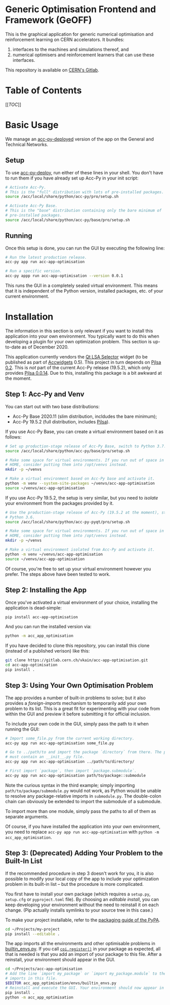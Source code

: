 Generic Optimisation Frontend and Framework (GeOFF)
===================================================

This is the graphical application for generic numerical optimisation and
reinforcement learning on CERN accelerators. It bundles:
1. interfaces to the machines and simulations thereof, and
2. numerical optimisers and reinforcement learners that can use these
   interfaces.

This repository is available on [CERN's Gitlab][Gitlab].

Table of Contents
=================

[[_TOC_]]


Basic Usage
===========

We manage an [acc-py-deployed][acc-py-deploy] version of the app on the General
and Technical Networks.

Setup
-----

To use [acc-py-deploy][], run either of these lines in your shell. You don't
have to run them if you have already set up Acc-Py in your init script:

```bash
# Activate Acc-Py.
# This is the "full" distribution with lots of pre-installed packages.
source /acc/local/share/python/acc-py/pro/setup.sh

# Activate Acc-Py Base.
# This is the "base" distribution containing only the bare minimum of
# pre-installed packages.
source /acc/local/share/python/acc-py/base/pro/setup.sh
```

Running
-------

Once this setup is done, you can run the GUI by executing the following line:

```bash
# Run the latest production release.
acc-py app run acc-app-optimisation

# Run a specific version.
acc-py appp run acc-app-optimisation --version 0.0.1 
```

This runs the GUI in a completely sealed virtual environment. This means that
it is independent of the Python version, installed packages, etc. of your
current environment.

Installation
============

The information in this section is only relevant if you want to install this
application into your own environment. You typically want to do this when
developing a plugin for your own optimization problem. This section is
up-to-date as of December 2020.

This application currently vendors the [Qt LSA Selector][] widget (to be
published as part of [Accwidgets][] 0.5). This project in turn depends on
[Pjlsa 0.2][Pjlsa]. This is _not_ part of the current Acc-Py release (19.5.2),
which only provides [Pjlsa 0.0.14][Pjlsa]. Due to this, installing this package
is a bit awkward at the moment.

Step 1: Acc-Py and Venv
-----------------------

You can start out with two base distributions:
- Acc-Py Base 2020.11 (slim distribution, incldudes the bare minimum);
- Acc-Py 19.5.2 (full distribution, includes [Pjlsa][]).

If you use Acc-Py Base, you can create a virtual environment based on it as
follows:

```bash
# Set up production-stage release of Acc-Py Base, switch to Python 3.7.
source /acc/local/share/python/acc-py/base/pro/setup.sh

# Make some space for virtual environments. If you run out of space in your
# HOME, consider putting them into /opt/venvs instead.
mkdir -p ~/venvs

# Make a virtual environment based on Acc-Py base and activate it.
python -m venv --system-site-packages ~/venvs/acc-app-optimisation
source ~/venvs/acc-app-optimisation
```

If you use Acc-Py 19.5.2, the setup is very similar, but you need to *isolate*
your environment from the packages provided by it.

```bash
# Use the production-stage release of Acc-Py (19.5.2 at the moment), stay on
# Python 3.6.
source /acc/local/share/python/acc-py-pyqt/pro/setup.sh

# Make some space for virtual environments. If you run out of space in your
# HOME, consider putting them into /opt/venvs instead.
mkdir -p ~/venvs

# Make a virtual environment isolated from Acc-Py and activate it.
python -m venv ~/venvs/acc-app-optimisation
source ~/venvs/acc-app-optimisation
```

Of course, you're free to set up your virtual environment however you prefer.
The steps above have been tested to work.

Step 2: Installing the App
--------------------------

Once you've activated a virtual environment of your choice, installing the
application is dead-simple:

```bash
pip install acc-app-optimisation
```

And you can run the installed version via:

```bash
python -m acc_app_optimisation
```

If you have decided to clone this repository, you can install this clone
(instead of a published verison) like this:

```bash
git clone https://gitlab.cern.ch/vkain/acc-app-optimisation.git
cd acc-app-optimisation
pip install .
```

Step 3: Using Your Own Optimisation Problem
-------------------------------------------

The app provides a number of built-in problems to solve; but it also provides a
_foreign-imports_ mechanism to temporarily add your own problem to its list.
This is a great fit for experimenting with your code from within the GUI and
preview it before submitting it for official inclusion.

To include your own code in the GUI, simply pass the path to it when running
the GUI:

```bash
# Import some_file.py from the current working directory.
acc-py app run acc-app-optimisation some_file.py

# Go to ../path/to and import the package `directory` from there. The package
# must contain an __init__.py file.
acc-py app run acc-app-optimisation ../path/to/directory/

# First import `package`, then import `package.submodule`.
acc-py app run acc-app-optimisation path/to/package::submodule
```

Note the curious syntax in the third example; simply importing
`path/to/package/submodule.py` would not work, as Python would be unable to
resolve any package-relative imports in `submodule.py`. The double-colon chain
can obviously be extended to import the submodule of a submodule.

To import more than one module, simply pass the paths to all of them as
separate arguments.

Of course, if you have installed the application into your own environment, you
need to replace `acc-py app run acc-app-optimisation` with `python -m
acc_app_optimisation`.

Step 3: (Deprecated) Adding Your Problem to the Built-In List
-------------------------------------------------------------

If the recommended procedure in step 3 doesn't work for you, it is also
possible to modify your local copy of the app to include your optimization
problem in its built-in list – but the procedure is more complicated.

You first have to install your own package (which requires a `setup.py`,
`setup.cfg` or `pyproject.toml` file). By choosing an *editable install*, you
can keep developing your environment without the need to reinstall it on each
change. (Pip actually installs symlinks to your source tree in this case.)

To make your project installable, refer to the [packaging guide of the
PyPA][pack-guide].

```bash
cd ~/Projects/my-project
pip install --editable .
```

The app imports all the environments and other optimisable problems in
[builtin\_envs.py][]. If you call [`coi.register()`][] in your package as
expected, all that is needed is that you add an import of your package to this
file. After a reinstall, your environment should appear in the GUI.

```bash
cd ~/Projects/acc-app-optimisation
# Add the line `import my_package` or `import my_package.module` to the list of
# imports in this file.
$EDITOR acc_app_optimisation/envs/builtin_envs.py
# Reinstall and execute the GUI. Your environment should now appear in it.
pip install .
python -m acc_app_optimisation
```

[Acc-Py-Deploy]: https://gitlab.cern.ch/acc-co/devops/python/acc-py-deploy
[Gitlab]: https://gitlab.cern.ch/vkain/acc-app-optimisation
[Pjlsa]: https://gitlab.cern.ch/scripting-tools/pjlsa
[Qt LSA Selector]: https://gitlab.cern.ch/nmadysa/qt-lsa-selector/
[`coi.register()`]: https://gitlab.cern.ch/be-op-ml-optimization/cernml-coi/blob/master/cernml/coi/_registration.py
[acc-py-deploy]: https://gitlab.cern.ch/acc-co/devops/python/acc-py-deploy
[accwidgets]: https://gitlab.cern.ch/acc-co/accsoft/gui/accsoft-gui-pyqt-widgets/
[builtin\_envs.py]: /acc_app_optimisation/envs/builtin_envs.py
[pack-guide]: https://packaging.python.org/tutorials/packaging-projects/
